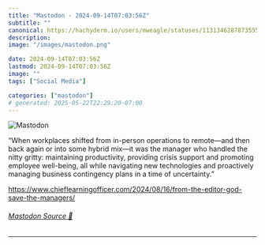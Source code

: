 ```yaml
---
title: "Mastodon - 2024-09-14T07:03:56Z"
subtitle: ""
canonical: https://hachyderm.io/users/mweagle/statuses/113134628787355574
description:
image: "/images/mastodon.png"

date: 2024-09-14T07:03:56Z
lastmod: 2024-09-14T07:03:56Z
image: ""
tags: ["Social Media"]

categories: ["mastodon"]
# generated: 2025-05-22T22:29:20-07:00
---
```

![Mastodon](/images/mastodon.png)

<p>“When workplaces shifted from in-person operations to remote—and then back again or into some hybrid mix—it was the manager who handled the nitty gritty: maintaining productivity, providing crisis support and promoting employee well-being, all while navigating new technologies and proactively managing business contingency plans in a time of uncertainty.”</p><p><a href="https://www.chieflearningofficer.com/2024/08/16/from-the-editor-god-save-the-managers/" target="_blank" rel="nofollow noopener noreferrer" translate="no"><span class="invisible">https://www.</span><span class="ellipsis">chieflearningofficer.com/2024/</span><span class="invisible">08/16/from-the-editor-god-save-the-managers/</span></a></p>


###### [Mastodon Source 🐘](https://hachyderm.io/@mweagle/113134628787355574)

___
